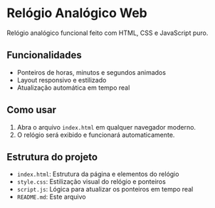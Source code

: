 # Relógio Analógico Web

Relógio analógico funcional feito com HTML, CSS e JavaScript puro.

## Funcionalidades
- Ponteiros de horas, minutos e segundos animados
- Layout responsivo e estilizado
- Atualização automática em tempo real

## Como usar
1. Abra o arquivo `index.html` em qualquer navegador moderno.
2. O relógio será exibido e funcionará automaticamente.

## Estrutura do projeto
- `index.html`: Estrutura da página e elementos do relógio
- `style.css`: Estilização visual do relógio e ponteiros
- `script.js`: Lógica para atualizar os ponteiros em tempo real
- `README.md`: Este arquivo  
